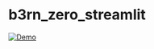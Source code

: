 # b3rn_zero_streamlit

[![Demo](https://media.licdn.com/dms/image/C4E03AQEngEOkh9jHIQ/profile-displayphoto-shrink_800_800/0/1649355321929?e=1698278400&v=beta&t=GlFq7W6XBrz99NDcA4oQR7B3AA0faRP0TUdDvij2GpM)](https://b3rn-zero.streamlit.app/?embed_options=dark_theme,show_toolbar,show_colored_line)
